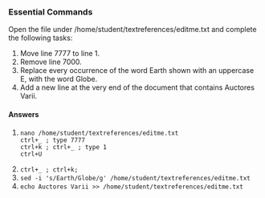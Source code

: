 ### Essential Commands
Open the file under
/home/student/textreferences/editme.txt and
complete the following tasks:
1. Move line 7777 to line 1.
2. Remove line 7000.
3. Replace every occurrence of the word Earth shown with an uppercase E, with the word Globe.
4. Add a new line at the very end of the document that contains Auctores Varii.

#### Answers

1.  ```
    nano /home/student/textreferences/editme.txt 
    ctrl+_ ; type 7777
    ctrl+k ; ctrl+_ ; type 1
    ctrl+U
    ```
2. ```ctrl+_ ; ctrl+k;```
3. ```sed -i 's/Earth/Globe/g' /home/student/textreferences/editme.txt```
4.  ```echo Auctores Varii >> /home/student/textreferences/editme.txt```